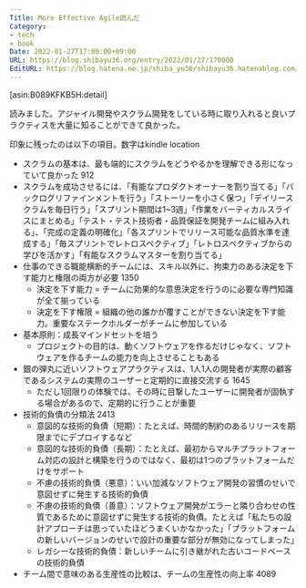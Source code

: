 ```yaml
---
Title: More Effective Agile読んだ
Category:
- tech
- book
Date: 2022-01-27T17:00:00+09:00
URL: https://blog.shibayu36.org/entry/2022/01/27/170000
EditURL: https://blog.hatena.ne.jp/shiba_yu36/shibayu36.hatenablog.com/atom/entry/13574176438055694914
---
```


[asin:B089KFKB5H:detail]

読みました。アジャイル開発やスクラム開発をしている時に取り入れると良いプラクティスを大量に知ることができて良かった。

印象に残ったのは以下の項目。数字はkindle location

* スクラムの基本は、最も端的にスクラムをどうやるかを理解できる形になっていて良かった 912
* スクラムを成功させるには、「有能なプロダクトオーナーを割り当てる」「バックログリファインメントを行う」「ストーリーを小さく保つ」「デイリースクラムを毎日行う」「スプリント期間は1~3週」「作業をバーティカルスライスにまとめる」「テスト・テスト技術者・品質保証を開発チームに組み入れる」、「完成の定義の明確化」「各スプリントでリリース可能な品質水準を達成する」「毎スプリントでレトロスペクティブ」「レトロスペクティブからの学びを活かす」「有能なスクラムマスターを割り当てる」
* 仕事のできる職能横断的チームには、スキル以外に、拘束力のある決定を下す能力と権限の両方が必要 1350
	* 決定を下す能力 = チームに効果的な意思決定を行うのに必要な専門知識が全て揃っている
	* 決定を下す権限 = 組織の他の誰かが覆すことができない決定を下す能力。重要なステークホルダーがチームに参加している
* 基本原則：成長マインドセットを培う
	* プロジェクトの目的は、動くソフトウェアを作るだけじゃなく、ソフトウェアを作るチームの能力を向上させることもある
* 銀の弾丸に近いソフトウェアプラクティスは、1人1人の開発者が実際の顧客であるシステムの実際のユーザーと定期的に直接交流する 1645
	* ただし1回限りの体験では、その時に目撃したユーザーに開発者が固執する場合があるので、定期的に行うことが重要
* 技術的負債の分類法 2413
	* 意図的な技術的負債（短期）：たとえば、時間的制約のあるリリースを期限までにデプロイするなど
	* 意図的な技術的負債（長期）：たとえば、最初からマルチプラットフォーム対応の設計と構築を行うのではなく、最初は1つのプラットフォームだけをサポート
	* 不慮の技術的負債（悪意）：いい加減なソフトウェア開発の習慣のせいで意図せずに発生する技術的負債
	* 不慮の技術的負債（善意）：ソフトウェア開発がエラーと隣り合わせの性質であるために意図せずに発生する技術的負債。たとえば「私たちの設計アプローチは思っていたほどうまくいかなかった」「プラットフォームの新しいバージョンのせいで設計の重要な部分が無効になってしまった」
	* レガシーな技術的負債：新しいチームに引き継がれた古いコードベースの技術的負債
* チーム間で意味のある生産性の比較は、チームの生産性の向上率 4089
